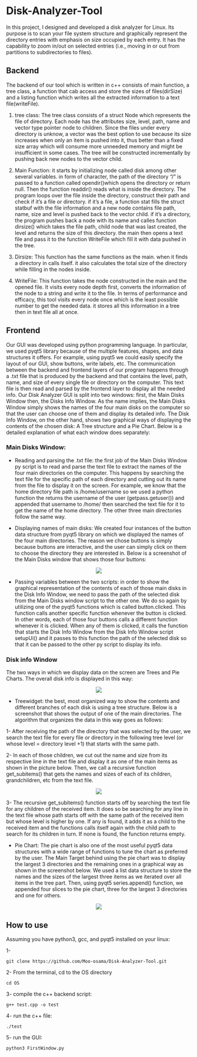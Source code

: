 # Disk-Analyzer-Tool

In this project, I designed and developed a disk analyzer for Linux. Its purpose is to scan your file system structure and graphically represent the directory entries with emphasis on size occupied by each entry. It has the capability to zoom in/out on selected entries (i.e., moving in or out from partitions to subdirectories to files).

## Backend

The backend of our tool which is written in c++ consists of main function, a tree class, a function that cab access and store the sizes of files(dirSize) and a listing function which writes all the extracted
information to a text file(writeFile).

1. tree class: The tree class consists of a struct Node which represents the file of directory. Each node has the attributes size, level, path, name and vector type pointer node to children. Since the files under every directory is unknow, a vector was the best option to use because its size increases when only an item is pushed into it, thus better than a fixed size array which will consume more unneeded memory and might be insufficient in some cases. The tree will be constructed incrementally by pushing back new nodes to the vector child.

2. Main Function: it starts by initializing node called disk among other several variables. in form of character, the path of the directory “/” is passed to a function called opendir()which opens the directory or return null. Then the function readdir() reads what is inside the directory. The program loops over the file inside the directory, construct their path and check if it’s a file or directory. if it’s a file, a function stat fills the struct statbuf with the file information and a new node contains file path, name, size and level is pushed back to the vector child. if it’s a directory, the program pushes back a node with its name and calles function dirsize() which takes the file path, child node that was last created, the level and returns the size of this directory. the main then opens a text file and pass it to the function WriteFile which fill it with data pushed in the tree.

3. Dirsize: This function has the same functions as the main. when it finds a directory in calls itself. it also calculates the total size of the directory while filling in the nodes inside.

4. WriteFile: This function takes the node constructed in the main and the opened file. It visits every node depth first, converts the information of the node to a string and write it to the file. In terms of performance and efficacy, this tool visits every node once which is the least possible number to get the needed data. it stores all this information in a tree then in text file all at once.

## Frontend

Our GUI was developed using python programming language. In particular, we used pyqt5 library because of the multiple features, shapes, and data structures it offers. For example, using pyqt5 we could easily specify the layout of our GUI, show buttons, write labels, etc. The communication between the backend and frontend layers of our program happens through a .txt file that is produced by the backend and that contains the level, path, name, and size of every single file or directory on the computer. This text file is then read and parsed by the frontend layer to display all the needed info. Our Disk Analyzer GUI is split into two windows: first, the Main Disks Window then, the Disks Info Window. As the name implies, the Main Disks Window simply shows the names of the four main disks on the computer so that the user can choose one of them and display its detailed info. The Disk Info Window, on the other hand, shows two graphical ways of displaying the contents of the chosen disk: A Tree structure and a Pie Chart. Below is a detailed explanation of what each window does separately:

### Main Disks Window:

- Reading and parsing the .txt file: the first job of the Main Disks Window py script is to read and parse the text file to extract the names of the four main directories on the computer. This happens by searching the text file for the specific path of each directory and cutting out its name from the file to display it on the screen. For example, we know that the home directory file path is /home/username so we used a python function the returns the username of the user (getpass.getuser()) and appended that username to /home/ then searched the text file for it to get the name of the home directory. The other three main directories follow the same way.

- Displaying names of main disks: We created four instances of the button data structure from pyqt5 library on which we displayed the names of the four main directories. The reason we chose buttons is simply because buttons are interactive, and the user can simply click on them to choose the directory they are interested in. Below is a screenshot of the Main Disks window that shows those four buttons:

<p align="center">
<img src="First Window.png">
</p>

- Passing variables between the two scripts: in order to show the graphical representation of the contents of each of those main disks in the Disk Info Window, we need to pass the path of the selected disk from the Main Disks window script to the other one. We do so again by utilizing one of the pyqt5 functions which is called button.clicked. This function calls another specific function whenever the button is clicked. In other words, each of those four buttons calls a different function whenever it is clicked. When any of them is clicked, it calls the function that starts the Disk Info Window from the Disk Info Window script setupUi() and it passes to this function the path of the selected disk so that it can be passed to the other py script to display its info.

### Disk info Window
The two ways in which we display data on the screen are Trees and Pie Charts. The overall disk info is displayed in this way:


<p align="center">
<img src="Second Window.png">
</p>

- Treewidget: the best, most organized way to show the contents and different branches of each disk is using a tree structure. Below is a screenshot that shows the output of one of the main directories. The algorithm that organizes the data in this way goes as follows:

1- After receiving the path of the directory that was selected by the user, we search the text file for every file or directory in the following tree level (or whose level = directory level +1) that starts with the same path.

2- In each of those children, we cut out the name and size from its respective line in the text file and display it as one of the main items as shown in the picture below. Then, we call a recursive function get_subitems() that gets the names and sizes of each of its children, grandchildren, etc from the text file.

<p align="center">
<img src="Items Tree.png">
</p>


3- The recursive get_subitems() function starts off by searching the text file for any children of the received item. It does so be searching for any line in the text file whose path starts off with the same path of the received item but whose level is higher by one. If any is found, it adds it as a child to the received item and the functions calls itself again with the child path to search for its children in turn. If none is found, the function returns empty.

- Pie Chart: The pie chart is also one of the most useful pyqt5 data structures with a wide range of functions to tune the chart as preferred by the user. The Main Target behind using the pie chart was to display the largest 3 directories and the remaining ones in a graphical way as shown in the screenshot below. We used a list data structure to store the names and the sizes of the largest three items as we iterated over all items in the tree part. Then, using pyqt5 series.append() function, we appended four slices to the pie chart, three for the largest 3 directories and one for others.

<p align="center">
<img src="Pie Chart.png">
</p>


## How to use
Assuming you have python3, gcc, and pyqt5 installed on your linux:

1- 
```
git clone https://github.com/Moo-osama/Disk-Analyzer-Tool.git
```
2- From the terminal, cd to the OS directory
```
cd OS
```
3- compile the c++ backend script: 
```
g++ test.cpp -o test
```
4- run the c++ file: 
```
./test
```
5- run the GUI: 
```
python3 FirstWindow.py
```



